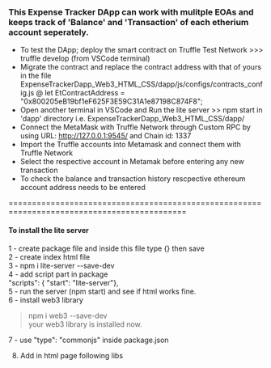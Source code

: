 ### This Expense Tracker DApp can work with mulitple EOAs and keeps track of 'Balance' and 'Transaction' of each etherium account seperately.
- To test the DApp; deploy the smart contract on Truffle Test Network >>> truffle develop (from VSCode terminal)
- Migrate the contract and replace the contract address with that of yours in the file ExpenseTrackerDapp_Web3_HTML_CSS/dapp/js/configs/contracts_config.js
@ 
let EtContractAddress = "0x800205eB19bf1eF625F3E59C31A1e87198C874F8";
- Open another terminal in VSCode and Run the lite server >> npm start in 'dapp' directory i.e. ExpenseTrackerDapp_Web3_HTML_CSS/dapp/
- Connect the MetaMask with Truffle Network through Custom RPC by using URL: http://127.0.0.1:9545/ and Chain id: 1337
- Import the Truffle accounts into Metamask and connect them with Truffle Network
- Select the respective account in Metamak before entering any new transaction
- To check the balance and transaction history rescpective ethereum account address needs to be entered

============================================================================================
#### To install the lite server   
1 - create package file and inside this file type {} then save     
2 - create index html file    
3 - npm i lite-server --save-dev     
4 - add script part in package     
  "scripts": { "start": "lite-server"},    
5 - run the server (npm start) and see if html works fine.   
6 - install web3 library   
> npm i web3 --save-dev   
your web3 library is installed now.   

7 - use  "type": "commonjs" inside package.json   

8. Add in html page following libs   

<script type="text/javascript" src="node_modules/web3/dist/web3.min.js"></script> <br />

<script type="text/javascript" src="./src/index.js"></script>   
